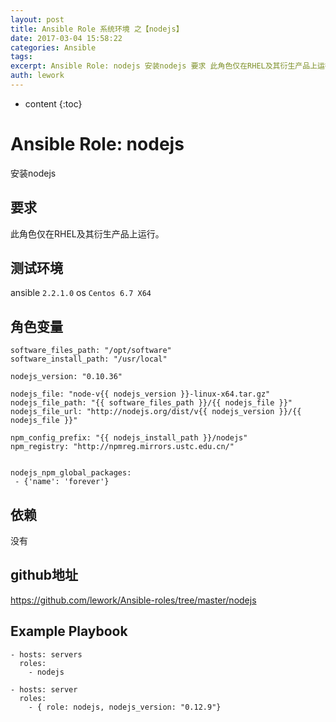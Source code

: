 ```yaml
---
layout: post
title: Ansible Role 系统环境 之【nodejs】
date: 2017-03-04 15:58:22
categories: Ansible
tags:
excerpt: Ansible Role: nodejs 安装nodejs 要求 此角色仅在RHEL及其衍生产品上运行。 测试环境 ansible 2.2.1....
auth: lework
---
```

* content
{:toc}

# Ansible Role: nodejs

安装nodejs

## 要求

此角色仅在RHEL及其衍生产品上运行。

## 测试环境

ansible `2.2.1.0`
os `Centos 6.7 X64`

## 角色变量
	software_files_path: "/opt/software"
	software_install_path: "/usr/local"

	nodejs_version: "0.10.36"

	nodejs_file: "node-v{{ nodejs_version }}-linux-x64.tar.gz"
	nodejs_file_path: "{{ software_files_path }}/{{ nodejs_file }}"
	nodejs_file_url: "http://nodejs.org/dist/v{{ nodejs_version }}/{{ nodejs_file }}"

	npm_config_prefix: "{{ nodejs_install_path }}/nodejs"
	npm_registry: "http://npmreg.mirrors.ustc.edu.cn/"


	nodejs_npm_global_packages: 
	 - {'name': 'forever'}


## 依赖

没有

## github地址
https://github.com/lework/Ansible-roles/tree/master/nodejs

## Example Playbook

    - hosts: servers
      roles:
        - nodejs
		
	- hosts: server
      roles:
        - { role: nodejs, nodejs_version: "0.12.9"}
